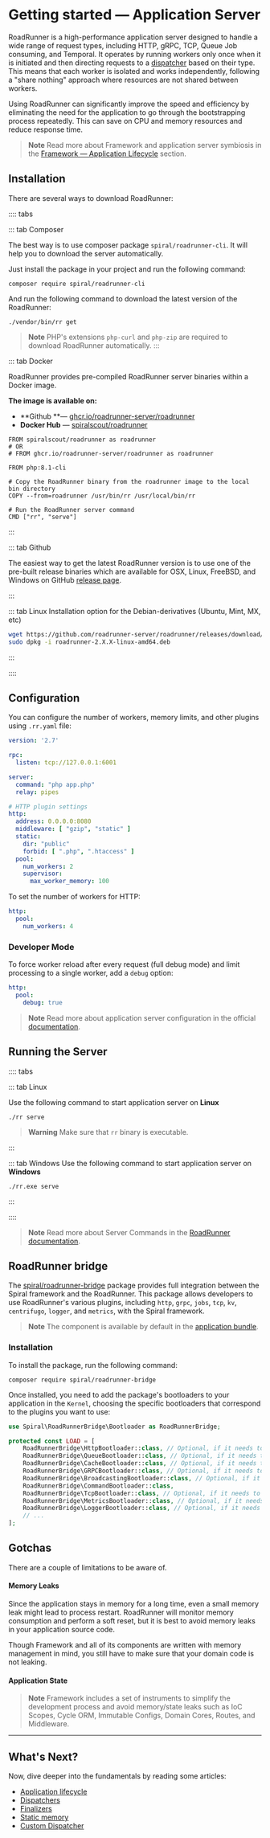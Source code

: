 # Getting started — Application Server

RoadRunner is a high-performance application server designed to handle a wide range of request types, including HTTP,
gRPC, TCP, Queue Job consuming, and Temporal. It operates by running workers only once when it is initiated and then
directing requests to a [dispatcher](../framework/dispatcher.md) based on their type. This means that each worker is
isolated and works independently, following a "share nothing" approach where resources are not shared between workers.

Using RoadRunner can significantly improve the speed and efficiency by eliminating the need for the application to go 
through the bootstrapping process repeatedly. This can save on CPU and memory resources and reduce response time.

> **Note**
> Read more about Framework and application server symbiosis
> in the [Framework — Application Lifecycle](../framework/lifecycle.md) section.

## Installation

There are several ways to download RoadRunner:

:::: tabs

::: tab Composer

The best way is to use composer package `spiral/roadrunner-cli`. It will help you to download the server
automatically.

Just install the package in your project and run the following command:

```terminal
composer require spiral/roadrunner-cli
```

And run the following command to download the latest version of the RoadRunner:

```terminal
./vendor/bin/rr get
```

> **Note**
> PHP's extensions `php-curl` and `php-zip` are required to download RoadRunner automatically.
:::

::: tab Docker

RoadRunner provides pre-compiled RoadRunner server binaries within a Docker image.

**The image is available on:**

- **Github
  **— [ghcr.io/roadrunner-server/roadrunner](https://github.com/roadrunner-server/roadrunner/pkgs/container/roadrunner)
- **Docker Hub** — [spiralscout/roadrunner](https://hub.docker.com/r/spiralscout/roadrunner)

```docker Dockerfile
FROM spiralscout/roadrunner as roadrunner
# OR
# FROM ghcr.io/roadrunner-server/roadrunner as roadrunner

FROM php:8.1-cli

# Copy the RoadRunner binary from the roadrunner image to the local bin directory
COPY --from=roadrunner /usr/bin/rr /usr/local/bin/rr

# Run the RoadRunner server command
CMD ["rr", "serve"]
```

:::

::: tab Github

The easiest way to get the latest RoadRunner version is to use one of the pre-built release binaries which are available
for OSX, Linux, FreeBSD, and Windows on GitHub [release page](https://github.com/roadrunner-server/roadrunner/releases).

:::

::: tab Linux
Installation option for the Debian-derivatives (Ubuntu, Mint, MX, etc)

```bash
wget https://github.com/roadrunner-server/roadrunner/releases/download/v2.X.X/roadrunner-2.X.X-linux-amd64.deb
sudo dpkg -i roadrunner-2.X.X-linux-amd64.deb
```

:::

::::

## Configuration

You can configure the number of workers, memory limits, and other plugins using `.rr.yaml` file:

```yaml .rr.yaml
version: '2.7'

rpc:
  listen: tcp://127.0.0.1:6001

server:
  command: "php app.php"
  relay: pipes

# HTTP plugin settings
http:
  address: 0.0.0.0:8080
  middleware: [ "gzip", "static" ]
  static:
    dir: "public"
    forbid: [ ".php", ".htaccess" ]
  pool:
    num_workers: 2
    supervisor:
      max_worker_memory: 100
```

To set the number of workers for HTTP:

```yaml .rr.yaml
http:
  pool:
    num_workers: 4
```

### Developer Mode

To force worker reload after every request (full debug mode) and limit processing to a single worker, add a `debug`
option:

```yaml .rr.yaml
http:
  pool:
    debug: true
```

> **Note**
> Read more about application server configuration in the official [documentation](https://roadrunner.dev/docs).

## Running the Server

:::: tabs

::: tab Linux

Use the following command to start application server on **Linux**

```terminal
./rr serve
```

> **Warning**
> Make sure that `rr` binary is executable.

:::

::: tab Windows
Use the following command to start application server on **Windows**

```terminal
./rr.exe serve
```

:::

::::

> **Note**
> Read more about Server Commands in the [RoadRunner documentation](https://roadrunner.dev/docs/app-server-cli).

## RoadRunner bridge

The [spiral/roadrunner-bridge](https://github.com/spiral/roadrunner-bridge) package provides full integration between 
the Spiral framework and the RoadRunner. This package allows developers to use RoadRunner's various plugins, 
including `http`, `grpc`, `jobs`, `tcp`, `kv`, `centrifugo`, `logger`, and `metrics`, with the Spiral framework.

> **Note**
> The component is available by default in the [application bundle](https://github.com/spiral/app).

### Installation

To install the package, run the following command:

```terminal
composer require spiral/roadrunner-bridge
```

Once installed, you need to add the package's bootloaders to your application in the `Kernel`, choosing the specific
bootloaders that correspond to the plugins you want to use:

```php app/src/Application/Kernel.php
use Spiral\RoadRunnerBridge\Bootloader as RoadRunnerBridge;

protected const LOAD = [
    RoadRunnerBridge\HttpBootloader::class, // Optional, if it needs to work with http plugin
    RoadRunnerBridge\QueueBootloader::class, // Optional, if it needs to work with jobs plugin
    RoadRunnerBridge\CacheBootloader::class, // Optional, if it needs to work with KV plugin
    RoadRunnerBridge\GRPCBootloader::class, // Optional, if it needs to work with GRPC plugin
    RoadRunnerBridge\BroadcastingBootloader::class, // Optional, if it needs to work with broadcasting plugin
    RoadRunnerBridge\CommandBootloader::class,
    RoadRunnerBridge\TcpBootloader::class, // Optional, if it needs to work with TCP plugin
    RoadRunnerBridge\MetricsBootloader::class, // Optional, if it needs to work with metrics plugin
    RoadRunnerBridge\LoggerBootloader::class, // Optional, if it needs to work with app-logger plugin
    // ...
];
```

## Gotchas

There are a couple of limitations to be aware of.

#### Memory Leaks

Since the application stays in memory for a long time, even a small memory leak might lead to process restart.
RoadRunner will monitor memory consumption and perform a soft reset, but it is best to avoid memory leaks in your
application source code.

Though Framework and all of its components are written with memory management in mind, you still have to make sure that
your domain code is not leaking.

#### Application State

> **Note**
> Framework includes a set of instruments to simplify the development process and avoid memory/state leaks such as
> IoC Scopes, Cycle ORM, Immutable Configs, Domain Cores, Routes, and Middleware.

<hr>

## What's Next?

Now, dive deeper into the fundamentals by reading some articles:

* [Application lifecycle](../framework/lifecycle.md)
* [Dispatchers](../framework/dispatcher.md)
* [Finalizers](../framework/finalizers.md)
* [Static memory](../advanced/memory.md)
* [Custom Dispatcher](../cookbook/custom-dispatcher.md)